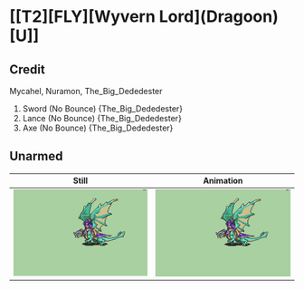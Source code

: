 # [\[T2\]\[FLY\]\[Wyvern Lord\]\(Dragoon\)\[U\]]

## Credit

Mycahel, Nuramon, The_Big_Dededester

1. Sword (No Bounce) {The_Big_Dededester}
2. Lance (No Bounce) {The_Big_Dededester}
3. Axe (No Bounce) {The_Big_Dededester}
	
## Unarmed

| Still | Animation |
| :---: | :-------: |
| ![Unarmed still](./Unarmed_000.png) | ![Unarmed animation](./Unarmed.gif) |
